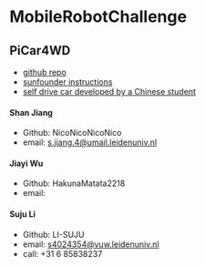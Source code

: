 # MobileRobotChallenge
## PiCar4WD
- [github repo](https://github.com/sunfounder/picar-4wd)
- [sunfounder instructions](https://docs.sunfounder.com/projects/picar-4wd/en/latest/)
- [self drive car developed by a Chinese student](https://github.com/Liujiashuai/Rasberry-Pi-Car)
#### Shan Jiang
- Github: NicoNicoNicoNico
- email: s.jiang.4@umail.leidenuniv.nl
#### Jiayi Wu
- Github: HakunaMatata2218
- email: 
#### Suju Li
- Github: LI-SUJU
- email: s4024354@vuw.leidenuniv.nl
- call: ‪+31 6 85838237‬

